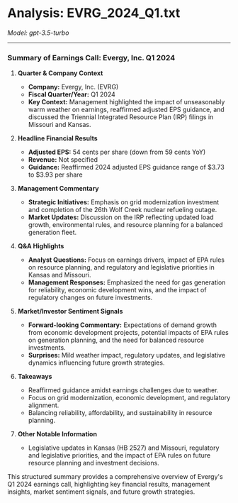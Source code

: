 # Analysis: EVRG_2024_Q1.txt

*Model: gpt-3.5-turbo*

---

### Summary of Earnings Call: Evergy, Inc. Q1 2024

1. **Quarter & Company Context**
   - **Company:** Evergy, Inc. (EVRG)
   - **Fiscal Quarter/Year:** Q1 2024
   - **Key Context:** Management highlighted the impact of unseasonably warm weather on earnings, reaffirmed adjusted EPS guidance, and discussed the Triennial Integrated Resource Plan (IRP) filings in Missouri and Kansas.

2. **Headline Financial Results**
   - **Adjusted EPS:** 54 cents per share (down from 59 cents YoY)
   - **Revenue:** Not specified
   - **Guidance:** Reaffirmed 2024 adjusted EPS guidance range of $3.73 to $3.93 per share

3. **Management Commentary**
   - **Strategic Initiatives:** Emphasis on grid modernization investment and completion of the 26th Wolf Creek nuclear refueling outage.
   - **Market Updates:** Discussion on the IRP reflecting updated load growth, environmental rules, and resource planning for a balanced generation fleet.

4. **Q&A Highlights**
   - **Analyst Questions:** Focus on earnings drivers, impact of EPA rules on resource planning, and regulatory and legislative priorities in Kansas and Missouri.
   - **Management Responses:** Emphasized the need for gas generation for reliability, economic development wins, and the impact of regulatory changes on future investments.

5. **Market/Investor Sentiment Signals**
   - **Forward-looking Commentary:** Expectations of demand growth from economic development projects, potential impacts of EPA rules on generation planning, and the need for balanced resource investments.
   - **Surprises:** Mild weather impact, regulatory updates, and legislative dynamics influencing future growth strategies.

6. **Takeaways**
   - Reaffirmed guidance amidst earnings challenges due to weather.
   - Focus on grid modernization, economic development, and regulatory alignment.
   - Balancing reliability, affordability, and sustainability in resource planning.

7. **Other Notable Information**
   - Legislative updates in Kansas (HB 2527) and Missouri, regulatory and legislative priorities, and the impact of EPA rules on future resource planning and investment decisions.

This structured summary provides a comprehensive overview of Evergy's Q1 2024 earnings call, highlighting key financial results, management insights, market sentiment signals, and future growth strategies.